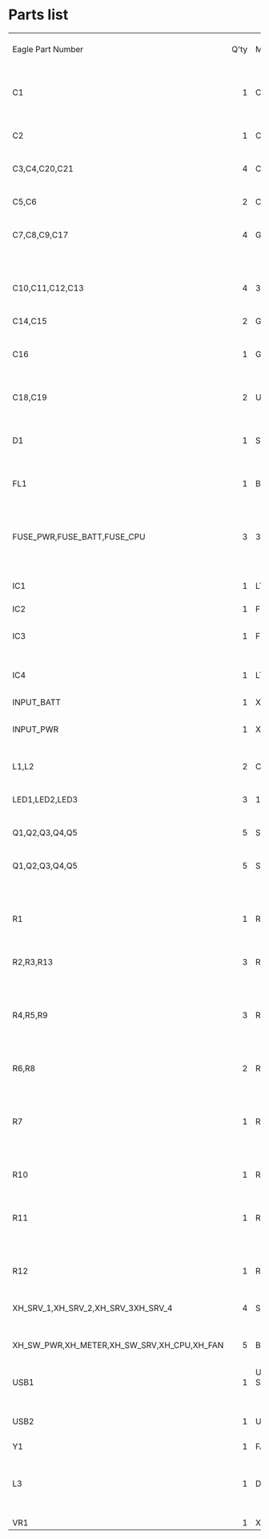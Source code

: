 <h1>Parts list</h1>

<table>
  <tr>
    <td valign="bottom">Eagle Part Number</td>
    <td valign="bottom">Q'ty</td>
    <td valign="bottom">Manufacturer Part Number</td>
    <td valign="bottom">Description</td>
    <td valign="bottom">Purchase</td>
    <td valign="bottom">ALT. Purchase</td>
    <td valign="bottom">ECAD</td>
  </tr>
  <tr>
    <td valign="bottom">C1</td>
    <td align="right" valign="bottom">1</td>
    <td valign="bottom">C1608X7R1H103M080AA</td>
    <td valign="bottom">SMD 1608 50VDC 0.01uF 20%</td>
    <td valign="bottom"><a href="https://www.mouser.jp/ProductDetail/TDK/C1608X7R1H103M080AA?qs=NRhsANhppD8KC0T4gWRD1A%3D%3D">MOUSER</a></td>
    <td valign="bottom"></td>
    <td valign="bottom">C-US C1608</td>
  </tr>
  <tr>
    <td valign="bottom">C2</td>
    <td align="right" valign="bottom">1</td>
    <td valign="bottom">C1608X5R1C475K080AE</td>
    <td valign="bottom">SMD 1608 16V 4.70uF X5R 10%</td>
    <td valign="bottom"><a href="https://www.mouser.jp/ProductDetail/TDK/C1608X5R1C475K080AE?qs=j%252B1pi9TdxUYQJQlE8Tiuyw%3D%3D">MOUSER</a></td>
    <td valign="bottom"><a href="https://akizukidenshi.com/catalog/g/gP-07505/">akizuki</a></td>
    <td valign="bottom">C-US C1608</td>
  </tr>
  <tr>
    <td valign="bottom">C3,C4,C20,C21</td>
    <td align="right" valign="bottom">4</td>
    <td valign="bottom">C1608X7R1H104K080AA</td>
    <td valign="bottom">SMD 1608 50VDC 0.1uF 10%</td>
    <td valign="bottom"><a href="https://www.mouser.jp/ProductDetail/TDK/C1608X7R1H104K080AA?qs=NRhsANhppD8dEJli2CDBHA%3D%3D">MOUSER</a></td>
    <td valign="bottom"><a href="https://akizukidenshi.com/catalog/g/gP-06166/">akizuki</a></td>
    <td valign="bottom">C-US C1608</td>
  </tr>
  <tr>
    <td valign="bottom">C5,C6</td>
    <td align="right" valign="bottom">2</td>
    <td valign="bottom">C1608C0G1H220J080AA</td>
    <td valign="bottom">SMD 1608 50VDC 22pF 5%</td>
    <td valign="bottom"><a href="https://www.mouser.jp/ProductDetail/TDK/C1608C0G1H220J080AA?qs=NRhsANhppD%2FvEAPMU6eN6g%3D%3D">MOUSER</a></td>
    <td valign="bottom"><a href="https://akizukidenshi.com/catalog/g/gP-11626/">akizuki</a></td>
    <td valign="bottom">C-US C1608</td>
  </tr>
  <tr>
    <td valign="bottom">C7,C8,C9,C17</td>
    <td align="right" valign="bottom">4</td>
    <td valign="bottom">GRM188R6YA106MA73J</td>
    <td valign="bottom">SMD 1608 35V 10uF 20%</td>
    <td valign="bottom"><a href="https://www.mouser.jp/ProductDetail/Murata-Electronics/GRM188R6YA106MA73J?qs=5aG0NVq1C4xLSwNPdfnaYg%3D%3D">MOUSER</a></td>
    <td valign="bottom"><a href="https://akizukidenshi.com/catalog/g/gP-13161/">akizuki</a></td>
    <td valign="bottom">C-US C1608</td>
  </tr>
  <tr>
    <td valign="bottom">C10,C11,C12,C13</td>
    <td align="right" valign="bottom">4</td>
    <td valign="bottom">35PFV150M8X10.5</td>
    <td valign="bottom">SMD CAP POLY HYB 35V 150UF 20%</td>
    <td valign="bottom"><a href="https://www.mouser.jp/ProductDetail/Rubycon/35PFV150M8X105?qs=%2Fha2pyFaduh0ELiSmQrzz1JgYGd98cwWSYpAY%2FfRl0BrGZ4XxnfPKA%3D%3D">MOUSER</a></td>
    <td valign="bottom"><a href="https://akizukidenshi.com/catalog/g/gP-14492/">akizuki</a></td>
    <td valign="bottom"><a href="https://ms.componentsearchengine.com/part.php?partID=14922058">MOUSER</a></td>
  </tr>
  <tr>
    <td valign="bottom">C14,C15</td>
    <td align="right" valign="bottom">2</td>
    <td valign="bottom">GRM188R71E105KA12</td>
    <td valign="bottom">SMD 1608 25V 1uF X7R 10%</td>
    <td valign="bottom"><a href="https://www.mouser.jp/ProductDetail/Murata-Electronics/GRM188R71E105KA12?qs=fAHHVMwC%252BbiLHJ2d%2F2%2FJhA%3D%3D">MOUSER</a></td>
    <td valign="bottom"><a href="https://akizukidenshi.com/catalog/g/gP-14526/">akizuki</a></td>
    <td valign="bottom">C-US C1608</td>
  </tr>
  <tr>
    <td valign="bottom">C16</td>
    <td align="right" valign="bottom">1</td>
    <td valign="bottom">GRM21BR61E226ME44</td>
    <td valign="bottom">SMD 2012 25V 22uF X5R 20%</td>
    <td valign="bottom"></td>
    <td valign="bottom"><a href="https://akizukidenshi.com/catalog/g/gP-08240/">akizuki</a></td>
    <td valign="bottom">C-US C2012</td>
  </tr>
  <tr>
    <td valign="bottom">C18,C19</td>
    <td align="right" valign="bottom">2</td>
    <td valign="bottom">UWT1E221MNL1GS</td>
    <td valign="bottom">SMD 25V 220uF AEC-Q200 20%</td>
    <td valign="bottom"><a href="https://www.mouser.jp/ProductDetail/Nichicon/UWT1E221MNL1GS?qs=%2Fha2pyFadugF0PzBVitPP70iXVepx4UjRMXrNgGZd9Jd2Tb%2FsBupBQ%3D%3D">MOUSER</a></td>
    <td valign="bottom"><a href="https://akizukidenshi.com/catalog/g/gP-10420/">akizuki</a></td>
    <td valign="bottom"><a href="https://ms.componentsearchengine.com/ga/part.php?partID=263958">MOUSER</a></td>
  </tr>
  <tr>
    <td valign="bottom">D1</td>
    <td align="right" valign="bottom">1</td>
    <td valign="bottom">SS34FA</td>
    <td valign="bottom">DIODE SCHOTTKY 40V 3A SOD123FA</td>
    <td valign="bottom"><a href="https://www.mouser.jp/ProductDetail/ON-Semiconductor-Fairchild/SS34FA?qs=sGAEpiMZZMsyYdr3R27aV2UNTKgMkzyGU1cfg2ANmOQ%3D">MOUSER</a></td>
    <td valign="bottom"></td>
    <td valign="bottom"><a href="https://ms.componentsearchengine.com/ga/part.php?partID=1034800">MOUSER</a></td>
  </tr>
  <tr>
    <td valign="bottom">FL1</td>
    <td align="right" valign="bottom">1</td>
    <td valign="bottom">BLM18SD220SN1D</td>
    <td valign="bottom">FERRITE BEAD 22 OHM 0603 1LN</td>
    <td valign="bottom"><a href="https://www.mouser.jp/ProductDetail/Murata-Electronics/BLM18SD220SN1D?qs=glnLrWX4TPq%2Fm8%2FdPQltLg%3D%3D">MOUSER</a></td>
    <td valign="bottom"></td>
    <td valign="bottom"><a href="https://ms.componentsearchengine.com/ga/part.php?partID=230774">MOUSER</a></td>
  </tr>
  <tr>
    <td valign="bottom">FUSE_PWR,FUSE_BATT,FUSE_CPU</td>
    <td align="right" valign="bottom">3</td>
    <td valign="bottom">3557-2</td>
    <td valign="bottom">FUSE BLOCK BLADE 500V 30A PCB</td>
    <td valign="bottom"><a href="https://www.mouser.jp/ProductDetail/Keystone-Electronics/3557-2?qs=cxy41lVAGV%2FfbyASjpXK1g%3D%3D">MOUSER</a></td>
    <td valign="bottom"></td>
    <td valign="bottom"><a href="https://ms.componentsearchengine.com/ga/part.php?partID=237823">MOUSER</a></td>
  </tr>
  <tr>
    <td valign="bottom">IC1</td>
    <td align="right" valign="bottom">1</td>
    <td valign="bottom">LTC4412ES6</td>
    <td valign="bottom">低損失PowerPathコントローラIC</td>
    <td valign="bottom"><a href="https://www.mouser.jp/ProductDetail/Analog-Devices/LTC4412ES6TRPBF?qs=hVkxg5c3xu%252BbBvK3A%252Bsxkw%3D%3D">MOUSER</a></td>
    <td valign="bottom"><a href="https://akizukidenshi.com/catalog/g/gI-07305/">akizuki</a></td>
    <td valign="bottom"><a href="https://ms.componentsearchengine.com/ga/part.php?partID=168336">MOUSER</a></td>
  </tr>
  <tr>
    <td valign="bottom">IC2</td>
    <td align="right" valign="bottom">1</td>
    <td valign="bottom">FE1.1S</td>
    <td valign="bottom">USB-HUB IC</td>
    <td valign="bottom"><a href="https://www.aitendo.com/product/16185">aitendo</a></td>
    <td valign="bottom"></td>
    <td valign="bottom"><a href="https://ms.componentsearchengine.com/ga/part.php?partID=959453">MOUSER</a></td>
  </tr>
  <tr>
    <td valign="bottom">IC3</td>
    <td align="right" valign="bottom">1</td>
    <td valign="bottom">FT232RL</td>
    <td valign="bottom">USBシリアル変換IC</td>
    <td valign="bottom"><a href="https://www.mouser.jp/ProductDetail/FTDI/FT232RL-REEL?qs=D1%2FPMqvA103RC6OU6bKtoA%3D%3D">MOUSER</a></td>
    <td valign="bottom"><a href="https://akizukidenshi.com/catalog/g/gI-01739/">akizuki</a></td>
    <td valign="bottom"><a href="https://ms.componentsearchengine.com/ga/part.php?partID=235591">MOUSER</a></td>
  </tr>
  <tr>
    <td valign="bottom">IC4</td>
    <td align="right" valign="bottom">1</td>
    <td valign="bottom">LTC1480CS8</td>
    <td valign="bottom">RS-485 インタフェース IC</td>
    <td valign="bottom"><a href="https://www.mouser.jp/ProductDetail/Analog-Devices/LTC1480CS8PBF?qs=hVkxg5c3xu9xGzCVotO6JA%3D%3D">MOUSER</a></td>
    <td valign="bottom"><a href="https://www.digikey.jp/products/ja?keywords=LTC1480CS8%23PBF">akizuki</a></td>
    <td valign="bottom"><a href="https://ms.componentsearchengine.com/ga/part.php?partID=584542">MOUSER</a></td>
  </tr>
  <tr>
    <td valign="bottom">INPUT_BATT</td>
    <td align="right" valign="bottom">1</td>
    <td valign="bottom">XT60PB-M</td>
    <td valign="bottom">XT60PBコネクタ オス</td>
    <td valign="bottom"><a href="https://store.shopping.yahoo.co.jp/suzakulab/amass-xt60pb-m.html">Suzaku Lab</a></td>
    <td valign="bottom"></td>
    <td valign="bottom"><a href="https://github.com/suzakulab/Eagle-Library-AMASS">‎Suzaku Lab</a></td>
  </tr>
  <tr>
    <td valign="bottom">INPUT_PWR</td>
    <td align="right" valign="bottom">1</td>
    <td valign="bottom">XT60PT-M</td>
    <td valign="bottom">XT60PTコネクタ オス</td>
    <td valign="bottom"><a href="https://store.shopping.yahoo.co.jp/suzakulab/amass-xt60pt-m.html">Suzaku Lab</a></td>
    <td valign="bottom"></td>
    <td valign="bottom"><a href="https://github.com/suzakulab/Eagle-Library-AMASS">‎Suzaku Lab</a></td>
  </tr>
  <tr>
    <td valign="bottom">L1,L2</td>
    <td align="right" valign="bottom">2</td>
    <td valign="bottom">CDRH127/LDNP-470MC</td>
    <td valign="bottom">固定インダクタ 47uH 3.25A</td>
    <td valign="bottom"><a href="https://www.mouser.jp/ProductDetail/Sumida/CDRH127-LDNP-470MC?qs=%2Fha2pyFadujyfntKDXoICw0N8sZOG8qLSG1GLJbndH6qoahE%2FLLMcA%3D%3D">MOUSER</a></td>
    <td valign="bottom"><a href="https://akizukidenshi.com/catalog/g/gP-13966/">akizuki</a></td>
    <td valign="bottom"><a href="https://ms.componentsearchengine.com/ga/part.php?partID=715643">MOUSER</a></td>
  </tr>
  <tr>
    <td valign="bottom">LED1,LED2,LED3</td>
    <td align="right" valign="bottom">3</td>
    <td valign="bottom">150060SS75000</td>
    <td valign="bottom">SMD RedLED 0603</td>
    <td valign="bottom"><a href="https://www.mouser.jp/ProductDetail/Wurth-Elektronik/150060SS75000?qs=LlUlMxKIyB0oQaxwspeTEA%3D%3D">MOUSER</a></td>
    <td valign="bottom"></td>
    <td valign="bottom">SML0603</td>
  </tr>
  <tr>
    <td valign="bottom">Q1,Q2,Q3,Q4,Q5</td>
    <td align="right" valign="bottom">5</td>
    <td valign="bottom">SUM110P06-07L-E3</td>
    <td valign="bottom">Pch MOSFET 60V 110A</td>
    <td valign="bottom"><a href="https://www.mouser.jp/ProductDetail/Vishay-Semiconductors/SUM110P06-07L-E3?qs=xrZAeqbNnhhCq86%252BSoA9ZA%3D%3D">MOUSER</a></td>
    <td valign="bottom"><a href="https://jp.rs-online.com/web/p/mosfets/7105060/">RS Components</a></td>
    <td valign="bottom"><a href="https://ms.componentsearchengine.com/ga/part.php?partID=184382">MOUSER</a></td>
  </tr>
  <tr>
    <td valign="bottom">Q1,Q2,Q3,Q4,Q5</td>
    <td align="right" valign="bottom">5</td>
    <td valign="bottom">SQM120P04-04L_GE3</td>
    <td valign="bottom">Pch MOSFET 40V 120A</td>
    <td valign="bottom"><a href="https://www.mouser.jp/ProductDetail/Vishay-Siliconix/SQM120P04-04L_GE3?qs=jHkklCh7amgUtkW4UeihnQ%3D%3D">MOUSER</a></td>
    <td valign="bottom"></td>
    <td valign="bottom"><a href="https://ms.componentsearchengine.com/ga/part.php?partID=184382">MOUSER</a></td>
  </tr>
  <tr>
    <td valign="bottom">R1</td>
    <td align="right" valign="bottom">1</td>
    <td valign="bottom">RC0603FR-10470KL</td>
    <td valign="bottom">SMD 470 kOhms 100-200 mW 0603 1%</td>
    <td valign="bottom"><a href="https://www.mouser.jp/ProductDetail/YAGEO/RC0603FR-10470KL?qs=%2Fha2pyFaduj6q4pkrQEncI4Ustthx1axVV0EaIkDoDhkvkgNHwJqBA%3D%3D">MOUSER</a></td>
    <td valign="bottom"></td>
    <td valign="bottom">R-US_R0603</td>
  </tr>
  <tr>
    <td valign="bottom">R2,R3,R13</td>
    <td align="right" valign="bottom">3</td>
    <td valign="bottom">RC0603FR-102KL</td>
    <td valign="bottom">SMD 2 kOhms 100 mW 0603 1%</td>
    <td valign="bottom"><a href="https://www.mouser.jp/ProductDetail/YAGEO/RC0603FR-102KL?qs=%2Fha2pyFaduj6q4pkrQEncI4Ustthx1axVV0EaIkDoDhkwiJvhIhX1Q%3D%3D">MOUSER</a></td>
    <td valign="bottom"></td>
    <td valign="bottom">R-US_R0603</td>
  </tr>
  <tr>
    <td valign="bottom">R4,R5,R9</td>
    <td align="right" valign="bottom">3</td>
    <td valign="bottom">RC0603FR-1010KL</td>
    <td valign="bottom">SMD 10 kOhms 100-200mW 0603 1%</td>
    <td valign="bottom"><a href="https://www.mouser.jp/ProductDetail/YAGEO/RC0603FR-1010KL?qs=%2Fha2pyFaduj6q4pkrQEncI4Ustthx1axVV0EaIkDoDgJ9nC9cILdvg%3D%3D">MOUSER</a></td>
    <td valign="bottom"></td>
    <td valign="bottom">R-US_R0603</td>
  </tr>
  <tr>
    <td valign="bottom">R6,R8</td>
    <td align="right" valign="bottom">2</td>
    <td valign="bottom">RC0603FR-10680RL</td>
    <td valign="bottom">SMD 680 Ohms 100-200 mW 0603 1%</td>
    <td valign="bottom"><a href="https://www.mouser.jp/ProductDetail/YAGEO/RC0603FR-10680RL?qs=%2Fha2pyFaduj6q4pkrQEncI4Ustthx1axNiNdHI4XIU734EbLEn51kw%3D%3D">MOUSER</a></td>
    <td valign="bottom"></td>
    <td valign="bottom">R-US_R0603</td>
  </tr>
  <tr>
    <td valign="bottom">R7</td>
    <td align="right" valign="bottom">1</td>
    <td valign="bottom">RC0603FR-10120RL</td>
    <td valign="bottom">SMD 120 Ohms 100-200 mW 0603 1%</td>
    <td valign="bottom"><a href="https://www.mouser.jp/ProductDetail/YAGEO/RC0603FR-10120RL?qs=%2Fha2pyFaduj6q4pkrQEncI4Ustthx1axVV0EaIkDoDgiUOuSTeNvrg%3D%3D">MOUSER</a></td>
    <td valign="bottom"></td>
    <td valign="bottom">R-US_R0603</td>
  </tr>
  <tr>
    <td valign="bottom">R10</td>
    <td align="right" valign="bottom">1</td>
    <td valign="bottom">RC0603FR-102K7L</td>
    <td valign="bottom">SMD 2.7 kOhms 100-200 mW 0603 1%</td>
    <td valign="bottom"><a href="https://www.mouser.jp/ProductDetail/YAGEO/RC0603FR-102K7L?qs=%2Fha2pyFaduj6q4pkrQEncI4Ustthx1axpUgpN%252B3HaF9id2KxYll0XA%3D%3D">MOUSER</a></td>
    <td valign="bottom"></td>
    <td valign="bottom">R-US_R0603</td>
  </tr>
  <tr>
    <td valign="bottom">R11</td>
    <td align="right" valign="bottom">1</td>
    <td valign="bottom">RC0603FR-078K66L</td>
    <td valign="bottom">SMD 8.66 kOhms 100 mW 0603 1%</td>
    <td valign="bottom"><a href="https://www.mouser.jp/ProductDetail/YAGEO/RC0603FR-078K66L?qs=2cAdsCoAWRH8sw4UgEjjOQ%3D%3D">MOUSER</a></td>
    <td valign="bottom"></td>
    <td valign="bottom">R-US_R0603</td>
  </tr>
  <tr>
    <td valign="bottom">R12</td>
    <td align="right" valign="bottom">1</td>
    <td valign="bottom">RC0603FR-101KL</td>
    <td valign="bottom">SMD 1 kOhms 100-200mW 0603 1%</td>
    <td valign="bottom"><a href="https://www.mouser.jp/ProductDetail/YAGEO/RC0603FR-101KL?qs=%2Fha2pyFaduj6q4pkrQEncI4Ustthx1axVV0EaIkDoDisOEO%2FHEN8Ow%3D%3D">MOUSER</a></td>
    <td valign="bottom"></td>
    <td valign="bottom">R-US_R0603</td>
  </tr>
  <tr>
    <td valign="bottom">XH_SRV_1,XH_SRV_2,XH_SRV_3XH_SRV_4</td>
    <td align="right" valign="bottom">4</td>
    <td valign="bottom">S4B-XH-A</td>
    <td valign="bottom">XHコネクタ サイド型 4P</td>
    <td valign="bottom"><a href="https://www.mouser.jp/ProductDetail/JST/S4B-XH-A-LFSN?qs=%2Fha2pyFaduh1DvhmWLxz7fUrYIsElSjdQ6y%2FsmHYNpou74g6Ra%252Brog%3D%3D">MOUSER</a></td>
    <td valign="bottom"><a href="https://akizukidenshi.com/catalog/g/gC-12842/">akizuki</a></td>
    <td valign="bottom"><a href="https://ms.componentsearchengine.com/ga/part.php?partID=291186">MOUSER</a></td>
  </tr>
  <tr>
    <td valign="bottom">XH_SW_PWR,XH_METER,XH_SW_SRV,XH_CPU,XH_FAN</td>
    <td align="right" valign="bottom">5</td>
    <td valign="bottom">B2B-XH-A</td>
    <td valign="bottom">XHコネクタ トップ型 4P</td>
    <td valign="bottom"><a href="https://www.mouser.jp/ProductDetail/JST/B2B-XH-A-GU-P?qs=xZ%2FP%252Ba9zWqaJH5ZadVmJTw%3D%3D">MOUSER</a></td>
    <td valign="bottom"><a href="https://akizukidenshi.com/catalog/g/gC-12247/">akizuki</a></td>
    <td valign="bottom"><a href="https://ms.componentsearchengine.com/ga/part.php?partID=2378475">MOUSER</a></td>
  </tr>
  <tr>
    <td valign="bottom">USB1</td>
    <td align="right" valign="bottom">1</td>
    <td valign="bottom">USB2066-05-RBHM-15-STB-00-00-A</td>
    <td valign="bottom">USBコネクタ USB 2.0 mini B</td>
    <td valign="bottom"><a href="https://www.mouser.jp/ProductDetail/GCT/USB2066-05-RBHM-15-STB-00-00-A?qs=KUoIvG%2F9IlZEo87a0wQR%252BA%3D%3D">MOUSER</a></td>
    <td valign="bottom"></td>
    <td valign="bottom"><a href="https://ms.componentsearchengine.com/ga/part.php?partID=773943">MOUSER</a></td>
  </tr>
  <tr>
    <td valign="bottom">USB2</td>
    <td align="right" valign="bottom">1</td>
    <td valign="bottom">USB1035-GF-P-0-B-B</td>
    <td valign="bottom">USBコネクタ USB A メス 2段</td>
    <td valign="bottom"><a href="https://www.mouser.jp/ProductDetail/GCT/USB1035-GF-P-0-B-B?qs=KUoIvG%2F9IlZdvtWwZEQX0g%3D%3D">MOUSER</a></td>
    <td valign="bottom"></td>
    <td valign="bottom"><a href="https://ms.componentsearchengine.com/ga/part.php?partID=8315952">MOUSER</a></td>
  </tr>
  <tr>
    <td valign="bottom">Y1</td>
    <td align="right" valign="bottom">1</td>
    <td valign="bottom">FA-238V 12.0000MA-C5</td>
    <td valign="bottom">クリスタル 12MHz</td>
    <td valign="bottom"><a href="https://www.mouser.jp/ProductDetail/Epson-Timing/FA-238V-120000MA-C5?qs=f9yNj16SXrISNT%252BS8Xqupg%3D%3D">MOUSER</a></td>
    <td valign="bottom"><a href="https://akizukidenshi.com/catalog/g/gP-05225/">akizuki</a></td>
    <td valign="bottom"><a href="https://ms.componentsearchengine.com/ga/part.php?partID=618558">MOUSER</a></td>
  </tr>
  <tr>
    <td valign="bottom">L3</td>
    <td align="right" valign="bottom">1</td>
    <td valign="bottom">DFE201210S-2R2M=P2</td>
    <td valign="bottom">チップインダクター 2.2μH2.1A</td>
    <td valign="bottom"><a href="https://www.mouser.jp/ProductDetail/Murata-Electronics/DFE201210S-2R2M%3dP2?qs=%2Fha2pyFadugSb1OAsrh%2FQ8TQlhKxHwWUbPGAVFFyju2xeL4yqZYU4w%3D%3D">MOUSER</a></td>
    <td valign="bottom"><a href="https://akizukidenshi.com/catalog/g/gP-14976/">akizuki</a></td>
    <td valign="bottom"><a href="https://ms.componentsearchengine.com/part.php?partID=808155">MOUSER</a></td>
  </tr>
  <tr>
    <td valign="bottom">VR1</td>
    <td align="right" valign="bottom">1</td>
    <td valign="bottom">XL6009E1</td>
    <td valign="bottom">昇降圧DC-DCコンバータ</td>
    <td valign="bottom"><a href="https://www.aitendo.com/product/10307">aitendo</a></td>
    <td valign="bottom"></td>
    <td valign="bottom"><a href="https://www.snapeda.com/parts/XL6009/XLSEMI/view-part/">SnapEDA</a></td>
  </tr>
</table>
